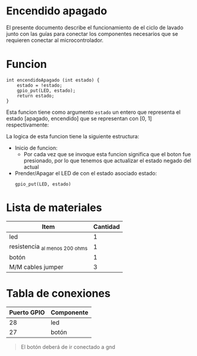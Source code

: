 # Encendido apagado

El presente documento describe el funcionamiento de el ciclo de lavado junto con las guías para conectar los componentes necesarios que se requieren conectar al microcontrolador.

# Funcion

```
int encendidoApagado (int estado) {
    estado = !estado;
    gpio_put(LED, estado);
    return estado;
}
```

Esta funcion tiene como argumento `estado` un entero que representa el estado [apagado, encendido] que se representan con [0, 1] respectivamente:

La logica de esta funcion tiene la siguiente estructura:

-   Inicio de funcion:
    -   Por cada vez que se invoque esta funcion significa que el boton fue presionado, por lo que tenemos que actualizar el estado negado del actual
-   Prender/Apagar el LED de con el estado asociado estado:
    ```
    gpio_put(LED, estado)
    ```

# Lista de materiales

|   Item	|   Cantidad	|
|---	|---	|
|   led	|  1 	|
|   resistencia <sub>al menos 200 ohms</sub>	|   1	|
|   botón	|   1	|
|   M/M cables jumper    |   3    |

# Tabla de conexiones
|   Puerto GPIO	|   Componente	|
|---	|---	|
|   28    |   led	|
|   27	|   botón	|

 > El botón deberá de ir conectado a gnd